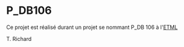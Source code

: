 # P_DB106
Ce projet est réalisé durant un projet se nommant P_DB 106 à l'[ETML](https://www.etml.ch/)



T. Richard
